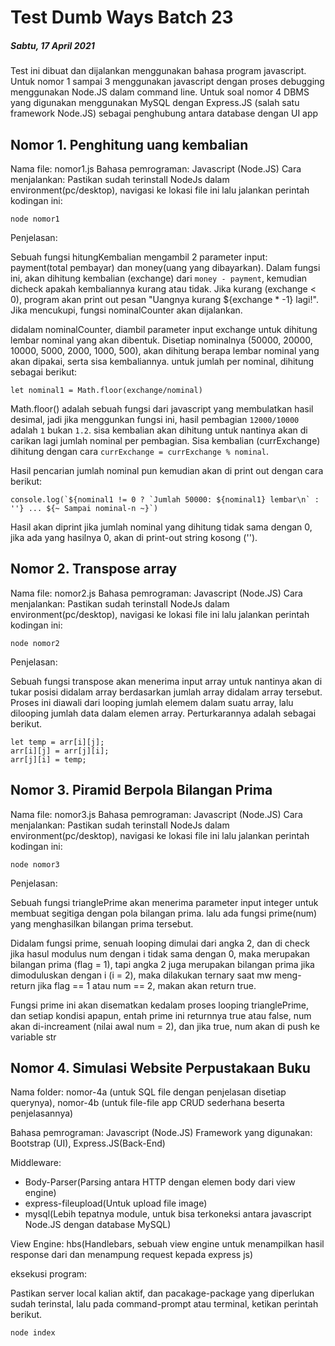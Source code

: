 # Test Dumb Ways Batch 23

##### Sabtu, 17 April 2021

Test ini dibuat dan dijalankan menggunakan bahasa program javascript. Untuk nomor 1 sampai 3 menggunakan javascript dengan proses debugging menggunakan Node.JS dalam command line. Untuk soal nomor 4 DBMS yang digunakan menggunakan MySQL dengan Express.JS (salah satu framework Node.JS) sebagai penghubung antara database dengan UI app

## Nomor 1. Penghitung uang kembalian

Nama file: nomor1.js
Bahasa pemrograman: Javascript (Node.JS)
Cara menjalankan: Pastikan sudah terinstall NodeJs dalam environment(pc/desktop), navigasi ke lokasi file ini lalu jalankan perintah kodingan ini:

```eksekusi nomor 1
node nomor1
```

Penjelasan:

Sebuah fungsi hitungKembalian mengambil 2 parameter input: payment(total pembayar) dan money(uang yang dibayarkan). Dalam fungsi ini, akan dihitung kembalian (exchange) dari `money - payment`, kemudian dicheck apakah kembaliannya kurang atau tidak. Jika kurang (exchange < 0), program akan print out pesan "Uangnya kurang ${exchange \* -1} lagi!". Jika mencukupi, fungsi nominalCounter akan dijalankan.

didalam nominalCounter, diambil parameter input exchange untuk dihitung lembar nominal yang akan dibentuk. Disetiap nominalnya (50000, 20000, 10000, 5000, 2000, 1000, 500), akan dihitung berapa lembar nominal yang akan dipakai, serta sisa kembaliannya. untuk jumlah per nominal, dihitung sebagai berikut:

```kodingan untuk jumlah lembar per nominal
let nominal1 = Math.floor(exchange/nominal)
```

Math.floor() adalah sebuah fungsi dari javascript yang membulatkan hasil desimal, jadi jika menggunkan fungsi ini, hasil pembagian `12000/10000` adalah `1` bukan `1.2`. sisa kembalian akan dihitung untuk nantinya akan di carikan lagi jumlah nominal per pembagian. Sisa kembalian (currExchange) dihitung dengan cara `currExchange = currExchange % nominal`.

Hasil pencarian jumlah nominal pun kemudian akan di print out dengan cara berikut:

```console.log-ing
console.log(`${nominal1 != 0 ? `Jumlah 50000: ${nominal1} lembar\n` : ''} ... ${~ Sampai nominal-n ~}`)
```

Hasil akan diprint jika jumlah nominal yang dihitung tidak sama dengan 0, jika ada yang hasilnya 0, akan di print-out string kosong ('').

## Nomor 2. Transpose array

Nama file: nomor2.js
Bahasa pemrograman: Javascript (Node.JS)
Cara menjalankan: Pastikan sudah terinstall NodeJs dalam environment(pc/desktop), navigasi ke lokasi file ini lalu jalankan perintah kodingan ini:

```eksekusi nomor 2
node nomor2
```

Penjelasan:

Sebuah fungsi transpose akan menerima input array untuk nantinya akan di tukar posisi didalam array berdasarkan jumlah array didalam array tersebut. Proses ini diawali dari looping jumlah elemem dalam suatu array, lalu dilooping jumlah data dalam elemen array. Perturkarannya adalah sebagai berikut.

```eksekusi nomor 2
let temp = arr[i][j];
arr[i][j] = arr[j][i];
arr[j][i] = temp;
```

## Nomor 3. Piramid Berpola Bilangan Prima

Nama file: nomor3.js
Bahasa pemrograman: Javascript (Node.JS)
Cara menjalankan: Pastikan sudah terinstall NodeJs dalam environment(pc/desktop), navigasi ke lokasi file ini lalu jalankan perintah kodingan ini:

```eksekusi nomor 3
node nomor3
```

Penjelasan:

Sebuah fungsi trianglePrime akan menerima parameter input integer untuk membuat segitiga dengan pola bilangan prima. lalu ada fungsi prime(num) yang menghasilkan bilangan prima tersebut.

Didalam fungsi prime, senuah looping dimulai dari angka 2, dan di check jika hasul modulus num dengan i tidak sama dengan 0, maka merupakan bilangan prima (flag = 1), tapi angka 2 juga merupakan bilangan prima jika dimoduluskan dengan i (i = 2), maka dilakukan ternary saat mw meng-return jika flag == 1 atau num == 2, makan akan return true.

Fungsi prime ini akan disematkan kedalam proses looping trianglePrime, dan setiap kondisi apapun, entah prime ini returnnya true atau false, num akan di-increament (nilai awal num = 2), dan jika true, num akan di push ke variable str

## Nomor 4. Simulasi Website Perpustakaan Buku

Nama folder: nomor-4a (untuk SQL file dengan penjelasan disetiap querynya), nomor-4b (untuk file-file app CRUD sederhana beserta penjelasannya)

Bahasa pemrograman: Javascript (Node.JS)
Framework yang digunakan: Bootstrap (UI), Express.JS(Back-End)

Middleware:

- Body-Parser(Parsing antara HTTP dengan elemen body dari view engine)
- express-fileupload(Untuk upload file image)
- mysql(Lebih tepatnya module, untuk bisa terkoneksi antara javascript Node.JS dengan database MySQL)

View Engine: hbs(Handlebars, sebuah view engine untuk menampilkan hasil response dari dan menampung request kepada express js)

eksekusi program:

Pastikan server local kalian aktif, dan pacakage-package yang diperlukan sudah terinstal, lalu pada command-prompt atau terminal, ketikan perintah berikut.

```eksekusi nomor 4
node index
```
